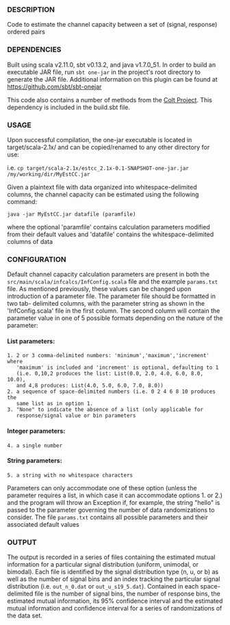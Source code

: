 ### DESCRIPTION

Code to estimate the channel capacity between a set of (signal, response)
ordered pairs

### DEPENDENCIES

Built using scala v2.11.0, sbt v0.13.2, and java v1.7.0_51. In order to build
an executable JAR file, run `sbt one-jar` in the project's root directory
to generate the JAR file.  Additional information on this plugin can be found 
at https://github.com/sbt/sbt-onejar

This code also contains a number of methods from the [Colt Project](http://acs.lbl.gov/software/colt/).  This 
dependency is included in the build.sbt file.

### USAGE

Upon successful compilation, the one-jar executable is located in 
target/scala-2.1x/ and can be copied/renamed to any other directory for use:

i.e. `cp target/scala-2.1x/estcc_2.1x-0.1-SNAPSHOT-one-jar.jar /my/working/dir/MyEstCC.jar`

Given a plaintext file with data organized into whitespace-delimited columns,
the channel capacity can be estimated using the following command:

`java -jar MyEstCC.jar datafile (paramfile)`

where the optional 'paramfile' contains calculation parameters modified from 
their default values and 'datafile' contains the whitespace-delimited columns
of data

### CONFIGURATION

Default channel capacity calculation parameters are present in both the 
`src/main/scala/infcalcs/InfConfig.scala` file and the example `params.txt` 
file.  As mentioned previously, these values can be changed upon introduction 
of a parameter file.  The parameter file should be formatted in two tab-
delimited columns, with the parameter string as shown in the 'InfConfig.scala' 
file in the first column. The second column will contain the parameter value 
in one of 5 possible formats depending on the nature of the parameter:

  #### List parameters:
    1. 2 or 3 comma-delimited numbers: 'minimum','maximum','increment' where 
       'maximum' is included and 'increment' is optional, defaulting to 1 
       (i.e. 0,10,2 produces the list: List(0.0, 2.0, 4.0, 6.0, 8.0, 10.0), 
       and 4,8 produces: List(4.0, 5.0, 6.0, 7.0, 8.0))
    2. a sequence of space-delimited numbers (i.e. 0 2 4 6 8 10 produces the 
       same list as in option 1.
    3. "None" to indicate the absence of a list (only applicable for 
       response/signal value or bin parameters

  #### Integer parameters:
    4. a single number

  #### String parameters:  
    5. a string with no whitespace characters

Parameters can only accommodate one of these option (unless the parameter requires
a list, in which case it can accommodate options 1. or 2.) and the program will
throw an Exception if, for example, the string "hello" is passed to the parameter
governing the number of data randomizations to consider. The file `params.txt`
contains all possible parameters and their associated default values

### OUTPUT

The output is recorded in a series of files containing the estimated mutual
information for a particular signal distribution (uniform, unimodal, or
bimodal). Each file is identified by the signal distribution type (n, u, or
b) as well as the number of signal bins and an index tracking the particular
signal distribution (i.e. `out_n_0.dat` or `out_u_s19_5.dat`). Contained
in each space-delimited file is the number of signal bins, the number of response bins, the
estimated mutual information, its 95% confidence interval and the 
estimated mutual information and confidence interval for a series of randomizations
of the data set.